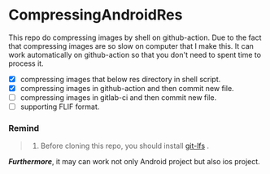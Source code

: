# CompressingAndroidRes
This repo do compressing images by shell on github-action. Due to the fact that compressing images are so slow on computer that I make this.
It can work automatically on github-action so that you don't need to spent time to process it.

- [x] compressing images that below res directory in shell script.
- [x] compressing images in github-action and then commit new file.
- [ ] compressing images in gitlab-ci and then commit new file.
- [ ] supporting FLIF format.

### Remind 
> 1. Before cloning this repo, you should install [git-lfs](https://git-lfs.github.com/) .

***Furthermore***, it may can work not only Android project but also ios project.
